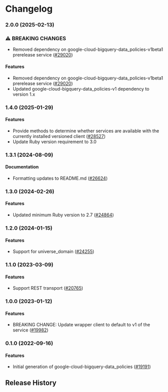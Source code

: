 # Changelog

### 2.0.0 (2025-02-13)

### ⚠ BREAKING CHANGES

* Removed dependency on google-cloud-bigquery-data_policies-v1beta1 prerelease service ([#29020](https://github.com/googleapis/google-cloud-ruby/issues/29020))

#### Features

* Removed dependency on google-cloud-bigquery-data_policies-v1beta1 prerelease service ([#29020](https://github.com/googleapis/google-cloud-ruby/issues/29020)) 
* Updated google-cloud-bigquery-data_policies-v1 dependency to version 1.x 

### 1.4.0 (2025-01-29)

#### Features

* Provide methods to determine whether services are available with the currently installed versioned client ([#28527](https://github.com/googleapis/google-cloud-ruby/issues/28527)) 
* Update Ruby version requirement to 3.0 

### 1.3.1 (2024-08-09)

#### Documentation

* Formatting updates to README.md ([#26624](https://github.com/googleapis/google-cloud-ruby/issues/26624)) 

### 1.3.0 (2024-02-26)

#### Features

* Updated minimum Ruby version to 2.7 ([#24864](https://github.com/googleapis/google-cloud-ruby/issues/24864)) 

### 1.2.0 (2024-01-15)

#### Features

* Support for universe_domain ([#24255](https://github.com/googleapis/google-cloud-ruby/issues/24255)) 

### 1.1.0 (2023-03-09)

#### Features

* Support REST transport ([#20765](https://github.com/googleapis/google-cloud-ruby/issues/20765)) 

### 1.0.0 (2023-01-12)

#### Features

* BREAKING CHANGE: Update wrapper client to default to v1 of the service ([#19982](https://github.com/googleapis/google-cloud-ruby/issues/19982)) 

### 0.1.0 (2022-09-16)

#### Features

* Initial generation of google-cloud-bigquery-data_policies ([#19191](https://github.com/googleapis/google-cloud-ruby/issues/19191)) 

## Release History
